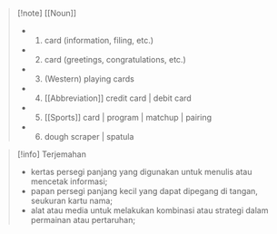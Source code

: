 >[!note] [[Noun]]
> - 1. card (information, filing, etc.) 
> - 2. card (greetings, congratulations, etc.) 
> - 3. (Western) playing cards 
> 
> - 4. [[Abbreviation]]
> credit card | debit card 
>
> - 5. [[Sports]]
> card | program | matchup | pairing 
> - 6. dough scraper | spatula 

>[!info] Terjemahan
>- kertas persegi panjang yang digunakan untuk menulis atau mencetak informasi;  
>- papan persegi panjang kecil yang dapat dipegang di tangan, seukuran kartu nama;  
>- alat atau media untuk melakukan kombinasi atau strategi dalam permainan atau pertaruhan;

